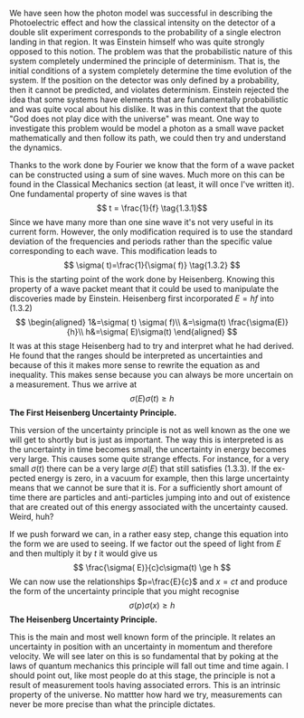 We have seen how the photon model was successful in describing the Photoelectric effect and how the classical intensity on the detector of a double slit experiment corresponds to the probability of a single electron landing in that region. It was Einstein himself who was quite strongly opposed to this notion. The problem was that the probabilistic nature of this system completely undermined the principle of determinism. That is, the initial conditions of a system completely determine the time evolution of the system. If the position on the detector was only defined by a probability, then it cannot be predicted, and violates determinism. Einstein rejected the idea that some systems have elements that are fundamentally probabilistic and was quite vocal about his dislike. It was in this context that the quote "God does not play dice with the universe" was meant.
One way to investigate this problem would be model a photon as a small wave packet mathematically and then follow its path, we could then try and understand the dynamics. 

Thanks to the work done by Fourier we know that the form of a wave packet can be constructed using a sum of sine waves. Much more on this can be found in the Classical Mechanics section (at least, it will once I've written it). One fundamental property of sine waves is that
$$  t = \frac{1}{f} \tag{1.3.1}$$
Since we have many more than one sine wave it's not very useful in its current form. However, the only modification required is to use the standard deviation of the frequencies and periods rather than the specific value corresponding to each wave. This modification leads to
$$
    \sigma( t)=\frac{1}{\sigma( f)} \tag{1.3.2}
$$
This is the starting point of the work done by Heisenberg. Knowing this property of a wave packet meant that it could be used to manipulate the discoveries made by Einstein. Heisenberg first incorporated $E=hf$ into $(1.3.2)$
$$   \begin{aligned}
    1&=\sigma( t) \sigma( f)\\
    &=\sigma(t) \frac{\sigma(E)}{h}\\
    h&=\sigma( E)\sigma(t) 
    \end{aligned}  $$
It was at this stage Heisenberg had to try and interpret what he had derived. He found that the ranges should be interpreted as uncertainties and because of this it makes more sense to rewrite the equation as and inequality. This makes sense because you can always be more uncertain on a measurement. Thus we arrive at 
$$
\sigma( E)\sigma( t) \ge h \tag{1.3.3}
$$
<label>**The First Heisenberg Uncertainty Principle.**<label>


This version of the uncertainty principle is not as well known as the one we will get to shortly but is just as important. The way this is interpreted is as the uncertainty in time becomes small, the uncertainty in energy becomes very large. This causes some quite strange effects. For instance, for a very small $\sigma(t)$ there can be a very large $\sigma(E)$ that still satisfies $(1.3.3)$. If the ex-pected energy is zero, in a vacuum for example, then this large uncertainty means that we cannot be sure that it is. For a sufficiently short amount of time there are particles and anti-particles jumping into and out of existence that are created out of this energy associated with the uncertainty caused. Weird, huh?


If we push forward we can, in a rather easy step, change this equation into the form we are used to seeing. If we factor out the speed of light from $E$ and then multiply it by $t$ it would give us
$$
    \frac{\sigma( E)}{c}c\sigma(t)  \ge h
$$
We can now use the relationships $p=\frac{E}{c}$ and $x=ct$ and produce the form of the uncertainty principle that you might recognise
$$
\sigma(p)\sigma(x) \ge h \tag{1.3.4}
$$
<label>**The Heisenberg Uncertainty Principle.**</label>


This is the main and most well known form of the principle. It relates an uncertainty in position with an uncertainty in momentum and therefore velocity. We will see later on this is so fundamental that by poking at the laws of quantum mechanics this principle will fall out time and time again. 
I should point out, like most people do at this stage, the principle is not a result of measurement tools having associated errors. This is an intrinsic property of the universe. No mattter how hard we try, measurements can never be more precise than what the principle dictates.
